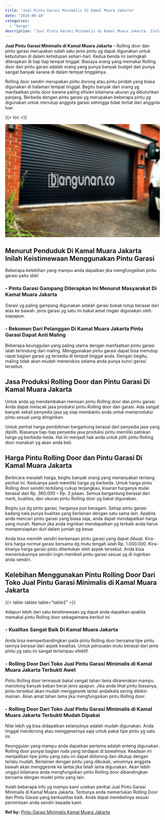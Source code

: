 ```yaml
---
title: "Jual Pintu Garasi Minimalis di Kamal Muara Jakarta"
date: "2024-09-10"
categories: 
  - "harga"
description: "Jual Pintu Garasi Minimalis di Kamal Muara Jakarta. Itulah beberapa info yg mampu kami uraikan perihal Jual Pintu Garasi Minimalis di Kamal Muara Jakarta. Te..."
---
```


**Jual Pintu Garasi Minimalis di Kamal Muara Jakarta** – Rolling door dan pintu garasi merupakan salah satu jenis pintu yg dapat digunakan untuk kebutuhan di dalam kehidupan sehari-hari. Kedua benda ini seringkali diterapkan di tiap tiap tempat tinggal. Biasaya orang yang memakai Rolling door dan pintu garasi adalah orang yang punya banyak budget dan punya sangat banyak sarana di dalam tempat tinggalnya.

Rolling door sendiri merupakan pintu dorong atau pintu pindah yang biasa digunakan di halaman tempat tinggal. Begitu banyak dari orang yg manfaatkan pintu door karena paling efisien bilamana ukuran yg dibutuhkan panjang. Berbeda dengan pintu garasi yg merupakan beberapa pintu yg digunakan untuk menutup anggota garasi sehingga tidak terliat dari anggota luar.

{{< toc >}}

![Jual Pintu Garasi Minimalis di Kamal Muara Jakarta](/images/pintu-garasi-29.png)

## Menurut Penduduk Di Kamal Muara Jakarta Inilah Keistimewaan Menggunakan Pintu Garasi

Beberapa kelebihan yang mampu anda dapatkan jika mengfungsikan pintu garasi yaitu sbb!

### \- Pintu Garasi Gampang Diterapkan Ini Menurut Masyarakat Di Kamal Muara Jakarta

Garasi yg paling gampang digunakan adalah garasi bukak tutup berasal dari atas ke bawah. jenis garasi yg satu ini bakal amat ringan digunakan oleh siapapun.

### \- Rekomen Dari Pelanggan Di Kamal Muara Jakarta Pintu Garasi Dapat Anti Maling

Beberapa keunggulan yang paling utama dengan manfaatkan pintu garasi ialah terlindung dari maling. Menggunakan pintu garasi dapat bisa menutup rapat bagian garasi yg tersedia di tempat tinggal anda. Dengan begitu, maling tidak akan mudah menerobos selama anda punya kunci garasi tersebut.

## Jasa Produksi Rolling Door dan Pintu Garasi Di Kamal Muara Jakarta

Untuk anda yg mendambakan memsan pintu Rolling door dan pintu garasi. Anda dapat melacak jasa produksi pintu Rolling door dan garasi. Ada sangat banyak sekali penyedia jasa yg siap membantu anda untuk memproduksi pintu sesuai yang diinginkan.

Untuk perihal harga pembikinan bergantung berasal dari penyedia jasa yang dipilih. Biasanya tiap-tiap penyedia jasa produksi pintu memiliki patokan harga yg berbeda-beda. Hal ini menjadi hak anda untuk pilih pintu Rolling door manakah yg akan anda beli.

## Harga Pintu Rolling Door dan Pintu Garasi Di Kamal Muara Jakarta

Berbicara masalah harga, begitu banyak orang yang menanyakan tentang perihal ini. Keduanya pasti memiliki harga yg berbeda. Untuk harga pintu Rolling door sendiri terbilang cukup terjangkau, kisaran harganya mulai berasal dari Rp. 360.000 – Rp. 3 jutaan. Semua bergantung berasal dari merk, kualitas, dan ukuran pintu Rolling door yg bakal digunakan.

Begitu jua dg pintu garasi, harganya pun beragam. Setiap pintu garasi kadang kala punya kualitas yang berlainan dengan satu sama lain. Apabila anda mencari pintu garasi yang biasa saja, anda dapat mendapatkan harga yang murah. Namun jika anda inginkan mendapatkan yg terbaik anda harus mempersiapkan duit dalam jumlah yg besar.

Anda bisa memilih sendiri berkenaan pintu garasi yang dapat dibuat. Kira-kira harga normal garasi bersama dg mutu tengah ialah Rp. 1.000.000. Kira-kiranya harga garasi pintu ditentukan oleh aspek tersebut. Anda bisa menentukannya sendiri ingin membeli pintu garasi sesuai yg di inginkan anda sendiri.

## Kelebihan Menggunakan Pintu Rolling Door Dari Toko Jual Pintu Garasi Minimalis di Kamal Muara Jakarta

{{< table-tables table="table2" >}}

Adapun lebih dari satu keistimewaan yg dapat anda dapatkan apabila memakai pintu Rolling door sebagaimana berikut ini.

### \- Kualitas Sangat Baik Di Kamal Muara Jakarta

Anda bisa memperbandingkan pada pintu Rolling door bersama tipe pintu lainnya berasal dari aspek kwalitas. Untuk persoalan mutu berasal dari jenis pintu yg satu ini sangat terlampau efektif.

### \- Rolling Door Dari Toko Jual Pintu Garasi Minimalis di Kamal Muara Jakarta Terbukti Awet

Pintu Rolling door termasuk bakal sangat tahan lama dikarenakan mampu menolong banyak beban berat jenis apapun. Jika anda lihat pintu biasanya, pintu tersebut akan mudah menggesrek lantai andaikata sering dibikin mainan. Akan amat tahan lama jika mengfungsikan pintu Rolling door.

### \- Rolling Door Dari Toko Jual Pintu Garasi Minimalis di Kamal Muara Jakarta Terbukti Mudah Dipakai

Nilai lebih yg bisa didapatkan selanjutnya adalah mudah digunakan. Anda tinggal mendorong atau menggesernya saja untuk pakai tipe pintu yg satu ini.

Keunggulan yang mampu anda dapatkan pertama adalah enteng digunakan. Rolling door punyai bagian roda yang terdapat di bawahnya. Keadaan ini menjadikan tipe pintu yang satu ini dapat didorong dan ditutup dengan terlalu mudah. Berlainan dengan pintu yang dibukak, umumnya anggota bawah akan menggesrek ke lantai jika telah lama digunakan. Akan lebih unggul bilamana anda mengfungsikan pintu Rolling door dibandingkan bersama dengan model pintu yang lain.

Itulah beberapa info yg mampu kami uraikan perihal Jual Pintu Garasi Minimalis di Kamal Muara Jakarta. Tentunya anda memerlukan Rolling Door dan Pintu Garasi yang berkualitas baik. Anda dapat membelinya sesuai permintaan anda sendiri kepada kami.

**Ref by:** [Pintu Garasi Minimalis Kamal Muara Jakarta](https://id.wikipedia.org/wiki/Pintu)

